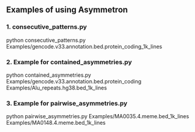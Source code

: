 ## Examples of using Asymmetron


### 1. consecutive_patterns.py
python consecutive_patterns.py Examples/gencode.v33.annotation.bed.protein_coding_1k_lines

### 2. Example for contained_asymmetries.py
python contained_asymmetries.py Examples/gencode.v33.annotation.bed.protein_coding Examples/Alu_repeats.hg38.bed_1k_lines 

### 3. Example for pairwise_asymmetries.py
python pairwise_asymmetries.py Examples/MA0035.4.meme.bed_1k_lines  Examples/MA0148.4.meme.bed_1k_lines  
